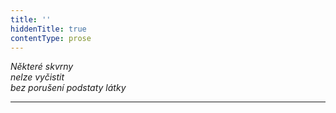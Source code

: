 ```yaml
---
title: ''
hiddenTitle: true
contentType: prose
---
```


<section>

_Některé skvrny  
nelze vyčistit  
bez porušení podstaty látky_

* * *

</section>
